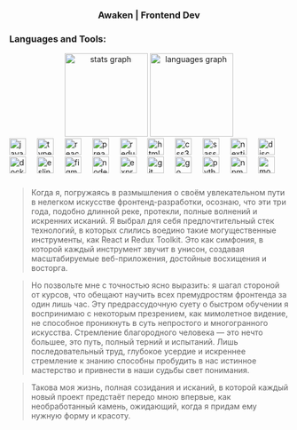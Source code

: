 <h3 align="center"><b>Awaken | Frontend Dev</b></h3>
<h3 align="left">Languages and Tools:</h3>

<div align="center">
  <img src="https://github-readme-stats.vercel.app/api?username=Awaken86&hide_title=true&hide_rank=false&show_icons=true&include_all_commits=true&count_private=true&disable_animations=false&theme=dark&locale=en&hide_border=true" height="150" alt="stats graph"  />
  <img src="https://github-readme-stats.vercel.app/api/top-langs?username=Awaken86&locale=en&hide_title=false&layout=compact&card_width=320&langs_count=5&theme=dark&hide_border=true" height="150" alt="languages graph"  />
</div>

<div align="left">
  <img src="https://cdn.jsdelivr.net/gh/devicons/devicon/icons/javascript/javascript-original.svg" height="30" alt="javascript logo"  />
  <img width="12" />
  <img src="https://cdn.jsdelivr.net/gh/devicons/devicon/icons/typescript/typescript-original.svg" height="30" alt="typescript logo"  />
  <img width="12" />
  <img src="https://cdn.jsdelivr.net/gh/devicons/devicon/icons/react/react-original.svg" height="30" alt="react logo"  />
  <img width="12" />
  <img src="https://www.svgrepo.com/show/349481/preact.svg" height="30" alt="preact logo"  />
  <img width="12" />
  <img src="https://cdn.jsdelivr.net/gh/devicons/devicon/icons/redux/redux-original.svg" height="30" alt="redux logo"  />
  <img width="12" />
  <img src="https://cdn.jsdelivr.net/gh/devicons/devicon/icons/html5/html5-original.svg" height="30" alt="html5 logo"  />
  <img width="12" />
  <img src="https://cdn.jsdelivr.net/gh/devicons/devicon/icons/css3/css3-original.svg" height="30" alt="css3 logo"  />
  <img width="12" />
  <img src="https://cdn.jsdelivr.net/gh/devicons/devicon/icons/sass/sass-original.svg" height="30" alt="sass logo"  />
  <img width="12" />
  <img src="https://cdn.jsdelivr.net/gh/devicons/devicon/icons/nextjs/nextjs-original.svg" height="30" alt="nextjs logo"  />
  <img width="12" />
  <img src="https://cdn.jsdelivr.net/gh/devicons/devicon/icons/discordjs/discordjs-original.svg" height="30" alt="discordjs logo"  />
  <img width="12" />
  <img src="https://cdn.jsdelivr.net/gh/devicons/devicon/icons/docker/docker-original.svg" height="30" alt="docker logo"  />
  <img width="12" />
  <img src="https://cdn.jsdelivr.net/gh/devicons/devicon/icons/eslint/eslint-original.svg" height="30" alt="eslint logo"  />
  <img width="12" />
  <img src="https://cdn.jsdelivr.net/gh/devicons/devicon/icons/figma/figma-original.svg" height="30" alt="figma logo"  />
  <img width="12" />
  <img src="https://cdn.jsdelivr.net/gh/devicons/devicon/icons/nodejs/nodejs-original.svg" height="30" alt="nodejs logo"  />
  <img width="12" />
  <img src="https://img.icons8.com/?size=100&id=Lk2Q5FRKDWGI&format=png&color=000000" height="30" alt="express logo"  />
  <img width="12" />
  <img src="https://cdn.jsdelivr.net/gh/devicons/devicon/icons/git/git-original.svg" height="30" alt="git logo"  />
  <img width="12" />
  <img src="https://cdn.jsdelivr.net/gh/devicons/devicon/icons/go/go-original.svg" height="30" alt="go logo"  />
  <img width="12" />
  <img src="https://cdn.jsdelivr.net/gh/devicons/devicon/icons/python/python-original.svg" height="30" alt="python logo"  />
  <img width="12" />
  <img src="https://cdn.jsdelivr.net/gh/devicons/devicon/icons/npm/npm-original-wordmark.svg" height="30" alt="npm logo"  />
  <img width="12" />
  <img src="https://cdn.jsdelivr.net/gh/devicons/devicon/icons/mongodb/mongodb-original.svg" height="30" alt="mongodb logo"  />
</div>

###

<blockquote align="left">
    Когда я, погружаясь в размышления о своём увлекательном пути в нелегком искусстве фронтенд-разработки, осознаю, что эти три года, подобно длинной реке, протекли, полные волнений и искренних исканий. Я выбрал для себя предпочтительный стек технологий, в которых слились воедино такие могущественные инструменты, как React и Redux Toolkit. Это как симфония, в которой каждый инструмент звучит в унисон, создавая масштабируемые веб-приложения, достойные восхищения и восторга.
</blockquote>


<blockquote align="left">
    Но позвольте мне с точностью ясно выразить: я шагал стороной от курсов, что обещают научить всех премудростям фронтенда за один лишь час. Эту предрассудочную суету о быстром обучении я воспринимаю с некоторым презрением, как мимолетное видение, не способное проникнуть в суть непростого и многогранного искусства. Стремление благородного человека — это нечто большее, это путь, полный терний и испытаний. Лишь последовательный труд, глубокое усердие и искреннее стремление к знанию способны пробудить в нас истинное мастерство и привнести в наши судьбы свет понимания.

</blockquote>

<blockquote align="left">
    Такова моя жизнь, полная созидания и исканий, в которой каждый новый проект предстаёт передо мною впервые, как необработанный камень, ожидающий, когда я придам ему нужную форму и красоту.
</blockquote>






